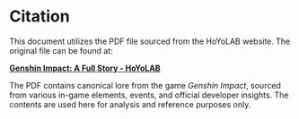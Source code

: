 # Citation

This document utilizes the PDF file sourced from the HoYoLAB website. The original file can be found at:

**[Genshin Impact: A Full Story - HoYoLAB](https://www.hoyolab.com/article/2069110)**

The PDF contains canonical lore from the game *Genshin Impact*, sourced from various in-game elements, events, and
official developer insights. The contents are used here for analysis and reference purposes only.
